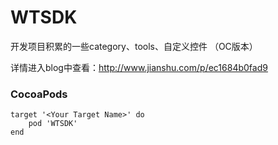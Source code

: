 # WTSDK
开发项目积累的一些category、tools、自定义控件 （OC版本）

详情进入blog中查看：http://www.jianshu.com/p/ec1684b0fad9

### CocoaPods
```
target '<Your Target Name>' do
    pod 'WTSDK'
end
```
